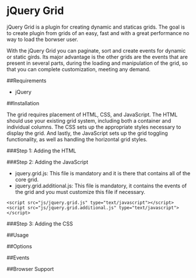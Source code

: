 jQuery Grid
===========

jQuery Grid is a plugin for creating dynamic and staticas grids. The goal is to create plugin from grids of an easy, fast and with a great performance no way to load the borwser user. 

With the jQuery Grid you can paginate, sort and create events for dynamic or static girds. Its major advantage is the other grids are the events that are present in several parts, during the loading and manipulation of the grid, so that you can complete customization, meeting any demand.

##Requirements
- jQuery

##Installation

The grid requires placement of HTML, CSS, and JavaScript. The HTML should use your existing grid system, including both a container and individual columns. The CSS sets up the appropriate styles necessary to display the grid. And lastly, the JavaScript sets up the grid toggling functionality, as well as handling the horizontal grid styles.

###Step 1: Adding the HTML

###Step 2: Adding the JavaScript
- jquery.grid.js: This file is mandatory and it is there that contains all of the core grid.
- jquery.grid.additional.js: This file is mandatory, it contains the events of the grid and you must customize this file if necessary.

```
<script src="js/jquery.grid.js" type="text/javascript"></script>
<script src="js/jquery.grid.additional.js" type="text/javascript"></script>
```

###Step 3: Adding the CSS

##Usage


##Options


##Events


##Browser Support

